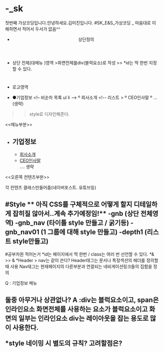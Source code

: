 # -_sk
첫번째 가상코딩입니다.안녕하세요.김미진입니다.
#SK_E&S_가상코딩 _ 마음대로 이해하면서 적어서 두서가 없음^^

- <header> <nav> 상단정의
- <div class=“gnb”>상단 전체(대메뉴 )영역 >화면전체를div(블럭요소)로 작성   >> *id는 딱 한번 지정할 수 있다.
- <h1 class=“logo”></h1> 로고영역

- ●기업정보   <!– 비순차 목록 ul li -->
    º 회사소개      <!-- 리스트 >
    º CEO인사말
    º …(생략)
>> style로 디자인해준다.

<<메뉴부분>>
<nav class=“gnb_nav”> 
 <ul>
  <li class=“gnb_nav01”>
    <h2>기업정보</h2>
     <ul>
       <li class=“depth1”><a href=“”>회사소개</a></li>
       <li class=“depth1”><a href=“”>CEO인사말</a></li> 
              …. 생략
    </ul>	
  </li>
 </ul>
</nav>

<<오른쪽 컨텐츠부분>>
<div class=“rightSeletctArea”>
 각 컨텐츠 클래스만들어줌(네이버포스트. 유튜브등)

#Style
** 아직 CSS를 구체적으로 어떻게 할지 디테일하게 잡히질 않아서..계속 추가예정임!**
-gnb (상단 전체영역)
-gnb_nav (타이틀 style 만들고 / 굵기등)
-gnb_nav01 (1 그룹에 대해 style 만들고)
-depth1 (리스트 style만들고)
------------------------------------------------
#공부차원 적어논거
*id는 페이지에서 딱 한번 / class는 여러 번 선언할 수 있다.
*&amp; >> & 
*Header > nav는 같이 쓴다?
  Header태그는 문서나 특정섹션의 헤더를 정의할때 사용
  Nav태그는 현재페이지의 다른부분과 연결되는 네비게이션링크들의 집합을 정의

Q : 기업정보 메뉴 <h2> <span> 둘중 아무거나 상관없나?
A :div는 블럭요소이고, span은 인라인요소 화면전체를 사용하는 요소가 블럭요소이고 화면의 일부는 인라인요소 div는 레이아웃을 잡는 용도로 많이 사용한다.

*style 네이밍 시 별도의 규칙? 고려할점은?
